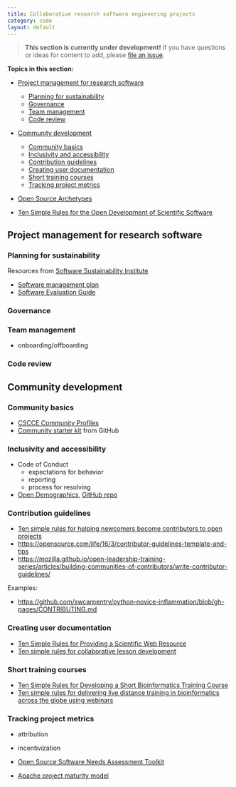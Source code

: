 ```yaml
---
title: Collaborative research software engineering projects
category: code
layout: default
---
```


> **This section is currently under development!**
> If you have questions or ideas for content to add,
> please [file an issue](https://github.com/chanzuckerberg/open-science/issues).

**Topics in this section:**
- [Project management for research software](#project-management-for-research-software)
  - [Planning for sustainability](#planning-for-sustainability)
  - [Governance](#governance)
  - [Team management](#team-management)
  - [Code review](#code-review)
- [Community development](#community-development)
  - [Community basics](#community-basics)
  - [Inclusivity and accessibility](#inclusivity-and-accessibility)
  - [Contribution guidelines](#contribution-guidelines)
  - [Creating user documentation](#creating-user-documentation)
  - [Short training courses](#short-training-courses)
  - [Tracking project metrics](#tracking-project-metrics)

- [Open Source Archetypes](https://blog.mozilla.org/wp-content/uploads/2018/05/MZOTS_OS_Archetypes_report_ext_scr.pdf)
- [Ten Simple Rules for the Open Development of Scientific Software](https://journals.plos.org/ploscompbiol/article?id=10.1371/journal.pcbi.1002802)

## Project management for research software

### Planning for sustainability

Resources from [Software Sustainability Institute](https://www.software.ac.uk/)

- [Software management plan](https://www.software.ac.uk/resources/guides/software-management-plans)
- [Software Evaluation Guide](https://www.software.ac.uk/resources/guides-everything/software-evaluation-guide)

### Governance

### Team management

- onboarding/offboarding

### Code review

## Community development

### Community basics

- [CSCCE Community Profiles](https://www.cscce.org/resources/scientific-community-profiles/)
- [Community starter kit](https://lab.github.com/githubtraining/community-starter-kit) from GitHub

### Inclusivity and accessibility

- Code of Conduct
  - expectations for behavior
  - reporting
  - process for resolving
- [Open Demographics](http://nikkistevens.com/open-demographics/), [GitHub repo](https://github.com/drnikki/open-demographics/)

### Contribution guidelines

- [Ten simple rules for helping newcomers become contributors to open projects](https://journals.plos.org/ploscompbiol/article?id=10.1371/journal.pcbi.1007296)
- https://opensource.com/life/16/3/contributor-guidelines-template-and-tips
- https://mozilla.github.io/open-leadership-training-series/articles/building-communities-of-contributors/write-contributor-guidelines/

Examples:

- https://github.com/swcarpentry/python-novice-inflammation/blob/gh-pages/CONTRIBUTING.md

### Creating user documentation

- [Ten Simple Rules for Providing a Scientific Web Resource](https://journals.plos.org/ploscompbiol/article?id=10.1371/journal.pcbi.1001126)
- [Ten simple rules for collaborative lesson development](https://journals.plos.org/ploscompbiol/article?id=10.1371/journal.pcbi.1005963)

### Short training courses

- [Ten Simple Rules for Developing a Short Bioinformatics Training Course](https://journals.plos.org/ploscompbiol/article?id=10.1371/journal.pcbi.1002245)
- [Ten simple rules for delivering live distance training in bioinformatics across the globe using webinars](https://journals.plos.org/ploscompbiol/article?id=10.1371/journal.pcbi.1006419)

### Tracking project metrics

- attribution
- incentivization

- [Open Source Software Needs Assessment Toolkit](https://internews.org/areas-of-expertise/global-tech/resources/open-source-software-lightweight-needs-assessment/)
- [Apache project maturity model](http://community.apache.org/apache-way/apache-project-maturity-model.html)
